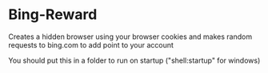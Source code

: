 # Bing-Reward
Creates a hidden browser using your browser cookies and makes random requests to bing.com to add point to your account

You should put this in a folder to run on startup ("shell:startup" for windows)
